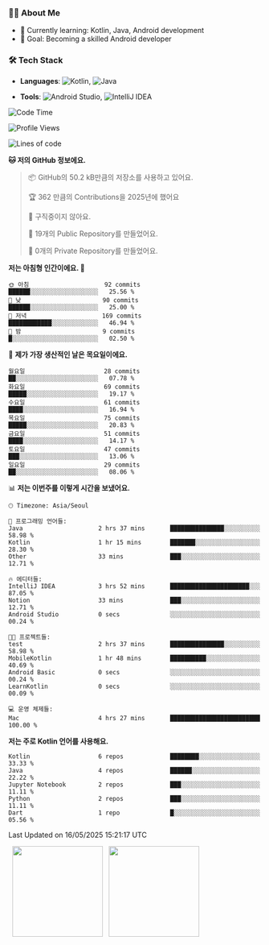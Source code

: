### 👨‍💻 About Me
- 🌱 Currently learning: Kotlin, Java, Android development
- 🎯 Goal: Becoming a skilled Android developer

### 🛠 Tech Stack
- **Languages**: ![Kotlin](https://img.shields.io/badge/Kotlin-0095D5?style=flat-square&logo=kotlin&logoColor=white), 
![Java](https://img.shields.io/badge/Java-007396?style=flat-square&logo=coffeescript&logoColor=white)

- **Tools**:
![Android Studio](https://img.shields.io/badge/Android%20Studio-3DDC84?style=flat-square&logo=android-studio&logoColor=white), 
![IntelliJ IDEA](https://img.shields.io/badge/IntelliJ%20IDEA-000000?style=flat-square&logo=intellij-idea&logoColor=white)

<!--START_SECTION:waka-->
![Code Time](http://img.shields.io/badge/Code%20Time-137%20hrs%2044%20mins-blue)

![Profile Views](http://img.shields.io/badge/Profile%20Views-2-blue)

![Lines of code](https://img.shields.io/badge/%EC%A0%80%EB%8A%94%20%EC%97%AC%ED%83%9C%EA%B9%8C%EC%A7%80%20-277.5%20thousand%20%EC%A4%84%EC%9D%98%20%EC%BD%94%EB%93%9C%EB%A5%BC%20%EC%9E%91%EC%84%B1%ED%96%88%EC%96%B4%EC%9A%94.-blue)

**🐱 저의 GitHub 정보에요.** 

> 📦 GitHub의 50.2 kB만큼의 저장소를 사용하고 있어요. 
 > 
> 🏆 362 만큼의 Contributions을 2025년에 했어요
 > 
> 🚫 구직중이지 않아요.
 > 
> 📜 19개의 Public Repository를 만들었어요. 
 > 
> 🔑 0개의 Private Repository를 만들었어요. 
 > 
**저는 아침형 인간이에요. 🐤** 

```text
🌞 아침                     92 commits          ██████░░░░░░░░░░░░░░░░░░░   25.56 % 
🌆 낮　                     90 commits          ██████░░░░░░░░░░░░░░░░░░░   25.00 % 
🌃 저녁                     169 commits         ████████████░░░░░░░░░░░░░   46.94 % 
🌙 밤　                     9 commits           █░░░░░░░░░░░░░░░░░░░░░░░░   02.50 % 
```
📅 **제가 가장 생산적인 날은 목요일이에요.** 

```text
월요일                      28 commits          ██░░░░░░░░░░░░░░░░░░░░░░░   07.78 % 
화요일                      69 commits          █████░░░░░░░░░░░░░░░░░░░░   19.17 % 
수요일                      61 commits          ████░░░░░░░░░░░░░░░░░░░░░   16.94 % 
목요일                      75 commits          █████░░░░░░░░░░░░░░░░░░░░   20.83 % 
금요일                      51 commits          ████░░░░░░░░░░░░░░░░░░░░░   14.17 % 
토요일                      47 commits          ███░░░░░░░░░░░░░░░░░░░░░░   13.06 % 
일요일                      29 commits          ██░░░░░░░░░░░░░░░░░░░░░░░   08.06 % 
```


📊 **저는 이번주를 이렇게 시간을 보냈어요.** 

```text
🕑︎ Timezone: Asia/Seoul

💬 프로그래밍 언어들: 
Java                     2 hrs 37 mins       ███████████████░░░░░░░░░░   58.98 % 
Kotlin                   1 hr 15 mins        ███████░░░░░░░░░░░░░░░░░░   28.30 % 
Other                    33 mins             ███░░░░░░░░░░░░░░░░░░░░░░   12.71 % 

🔥 에디터들: 
IntelliJ IDEA            3 hrs 52 mins       ██████████████████████░░░   87.05 % 
Notion                   33 mins             ███░░░░░░░░░░░░░░░░░░░░░░   12.71 % 
Android Studio           0 secs              ░░░░░░░░░░░░░░░░░░░░░░░░░   00.24 % 

🐱‍💻 프로젝트들: 
test                     2 hrs 37 mins       ███████████████░░░░░░░░░░   58.98 % 
MobileKotlin             1 hr 48 mins        ██████████░░░░░░░░░░░░░░░   40.69 % 
Android Basic            0 secs              ░░░░░░░░░░░░░░░░░░░░░░░░░   00.24 % 
LearnKotlin              0 secs              ░░░░░░░░░░░░░░░░░░░░░░░░░   00.09 % 

💻 운영 체제들: 
Mac                      4 hrs 27 mins       █████████████████████████   100.00 % 
```

**저는 주로 Kotlin 언어를 사용해요.** 

```text
Kotlin                   6 repos             ████████░░░░░░░░░░░░░░░░░   33.33 % 
Java                     4 repos             ██████░░░░░░░░░░░░░░░░░░░   22.22 % 
Jupyter Notebook         2 repos             ███░░░░░░░░░░░░░░░░░░░░░░   11.11 % 
Python                   2 repos             ███░░░░░░░░░░░░░░░░░░░░░░   11.11 % 
Dart                     1 repo              █░░░░░░░░░░░░░░░░░░░░░░░░   05.56 % 
```




 Last Updated on 16/05/2025 15:21:17 UTC
<!--END_SECTION:waka-->

<p>
  <img height="180em" src="https://github-readme-stats.vercel.app/api?username=JongHyun070105&show_icons=true&include_all_commits=true&bg_color=0d1117&title_color=ffffff&text_color=c9d1d9&icon_color=79ff97">
  <img height="180em" src="https://github-readme-stats.vercel.app/api/top-langs/?username=JongHyun070105&layout=compact&langs_count=4&bg_color=0d1117&title_color=ffffff&text_color=c9d1d9&hide=php,jupyter%20notebook&hide_repo=EcoStep,mimir,git-session">
</p>
